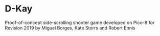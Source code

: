 # D-Kay
Proof-of-concept side-scrolling shooter game developed on Pico-8 for Revision 2019
by Miguel Borges, Kate Storrs and Robert Ennis
